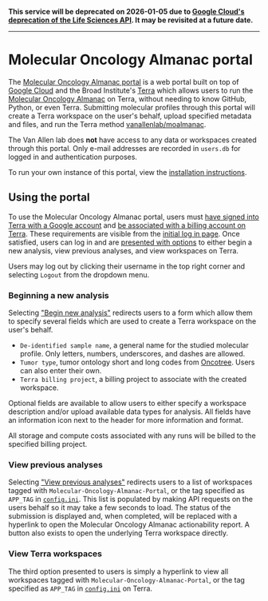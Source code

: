 **This service will be deprecated on 2026-01-05 due to [Google Cloud's deprecation of the Life Sciences API](https://support.terra.bio/hc/en-us/articles/38412190391579-June-27-2025). It may be revisited at a future date.**

***
# Molecular Oncology Almanac portal
The [Molecular Oncology Almanac portal](https://portal.moalmanac.org/) is a web portal built on top of [Google Cloud](https://cloud.google.com/) and the Broad Institute's [Terra](https://terra.bio/) which allows users to run the [Molecular Oncology Almanac](https://github.com/vanallenlab/moalmanac) on Terra, without needing to know GitHub, Python, or even Terra. Submitting molecular profiles through this portal will create a Terra workspace on the user's behalf, upload specified metadata and files, and run the Terra method [vanallenlab/moalmanac](https://portal.firecloud.org/?return=terra#methods/vanallenlab/moalmanac/). 

The Van Allen lab does **not** have access to any data or workspaces created through this portal. Only e-mail addresses are recorded in `users.db` for logged in and authentication purposes.

To run your own instance of this portal, view the [installation instructions](/docs/install.md).

## Using the portal
To use the Molecular Oncology Almanac portal, users must [have signed into Terra with a Google account](https://app.terra.bio/) and [be associated with a billing account on Terra](https://support.terra.bio/hc/en-us/articles/360026182251-How-to-set-up-billing-in-Terra). These requirements are visible from the [initial log in page](/img/login.png). Once satisfied, users can log in and are [presented with options](/img/logged_in.png) to either begin a new analysis, view previous analyses, and view workspaces on Terra. 

Users may log out by clicking their username in the top right corner and selecting `Logout` from the dropdown menu. 

### Beginning a new analysis
Selecting ["Begin new analysis"](/img/new_analyiss.png) redirects users to a form which allow them to specify several fields which are used to create a Terra workspace on the user's behalf. 

- `De-identified sample name`, a general name for the studied molecular profile. Only letters, numbers, underscores, and dashes are allowed.
- `Tumor type`, tumor ontology short and long codes from [Oncotree](http://oncotree.mskcc.org/#/home). Users can also enter their own.
- `Terra billing project`, a billing project to associate with the created workspace. 

Optional fields are available to allow users to either specify a workspace description and/or upload available data types for analysis. All fields have an information icon next to the header for more information and format.

All storage and compute costs associated with any runs will be billed to the specified billing project. 

### View previous analyses
Selecting ["View previous analyses"](/img/previous_analyses.png) redirects users to a list of workspaces tagged with `Molecular-Oncology-Almanac-Portal`, or the tag specified as `APP_TAG` in [`config.ini`](config.ini). This list is populated by making API requests on the users behalf so it may take a few seconds to load. The status of the submission is displayed and, when completed, will be replaced with a hyperlink to open the Molecular Oncology Almanac actionability report. A button also exists to open the underlying Terra workspace directly.

### View Terra workspaces
The third option presented to users is simply a hyperlink to view all workspaces tagged with `Molecular-Oncology-Almanac-Portal`, or the tag specified as `APP_TAG` in [`config.ini`](config.ini) on Terra.
